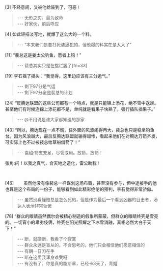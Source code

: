 
[3] 不经意间，又被他给装到了，可恶！
>--- 无形之刃，最为致命<br>
>--- 好家伙，前后呼应<br>

[4] 如此轻描淡写地，就爆了这么大的一个料。
>--- “本来我们是要打死装逼犯的，但他爆的料实在是太大了”<br>

[11] “裴总这是姜太公钓鱼，愿者上钩！”
>--- 裴总其实只是在摆烂罢了[fn=33]<br>

[19] 李石摇了摇头：“我觉得，这里边应该有三分运气。”
>--- 剩下97分是气运<br>
>--- 剩下97分全是裴总的计划<br>

[24] “反腾达联盟的这些公司都有一个特点，就是只能锦上添花，绝不雪中送炭。甚至他们有时候连锦上添花都不是，单纯就是看果子快熟了，强行插队摘果子。”
>--- @不用说是谁大家都知道的那家<br>

[40] “所以，腾达现在一点不慌，任外面的风波闹得再大，裴总也只是稳坐钓鱼台。因为风浪越大，最后反腾达联盟就输得越惨，看起来他们在对腾达万箭齐发，可实际上也不过被裴总给草船借箭了！”
>--- 袁绍:箭支充足，尽管取用。放箭，放箭！

张角:闪！以我之真气，合天地之造化，雷公助我！

<br>

[46] 　　虽然他没有像裴总一样谋划这场布局，甚至没有参与，但中途接手的他也算是这个布局的一份子，能够看到如此精彩绝伦的预判，李石觉得非常骄傲。
>--- 虽然没看懂赔总是怎么死的，但是作为最后一个看到凶器的目击者，汤达人表示非常骄傲<br>

[78] “群众的眼睛虽然偶尔会被精心制造的假象所蒙蔽，但群众的眼睛终究是雪亮的。一切宵小的卑劣伎俩，终究在阳光照耀之下冰雪消融，真相必然大白于天下！”
>--- 断，就硬断，我看了个寂寞<br>
>--- 群众永远是盲从的，不会思考的，他们只会相信他们愿意相信的<br>
>--- 有朝一日刀在手<br>
>--- 断在这里我浑身难受呀<br>
>--- 有没有了，你是真的能断章，已经卡3天了，青姐<br>
